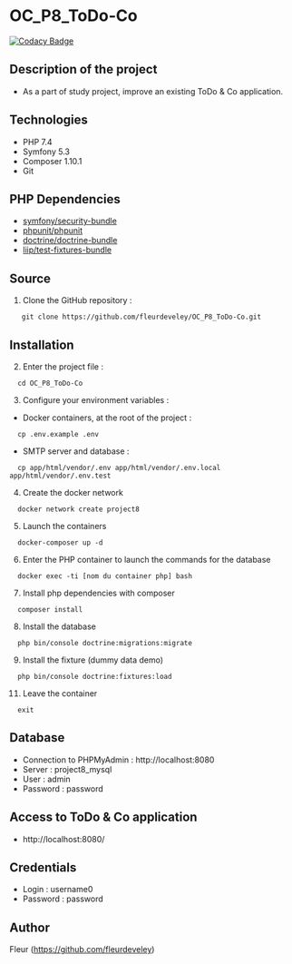 # OC_P8_ToDo-Co

[![Codacy Badge](https://app.codacy.com/project/badge/Grade/4c042271eef54a0ea00b77be1288a036)](https://www.codacy.com/gh/fleurdeveley/OC_P8_ToDo-Co/dashboard?utm_source=github.com&amp;utm_medium=referral&amp;utm_content=fleurdeveley/OC_P8_ToDo-Co&amp;utm_campaign=Badge_Grade)

## Description of the project
* As a part of study project, improve an existing ToDo & Co application.

## Technologies
* PHP 7.4
* Symfony 5.3
* Composer 1.10.1
* Git

## PHP Dependencies
* [symfony/security-bundle](https://github.com/symfony/security-bundle)
* [phpunit/phpunit](https://github.com/sebastianbergmann/phpunit)
* [doctrine/doctrine-bundle](https://github.com/doctrine/DoctrineBundle)
* [liip/test-fixtures-bundle](https://github.com/liip/LiipTestFixturesBundle)

## Source
1. Clone the GitHub repository :
```
   git clone https://github.com/fleurdeveley/OC_P8_ToDo-Co.git
```

## Installation
2. Enter the project file :
```
  cd OC_P8_ToDo-Co
```

3. Configure your environment variables :
* Docker containers, at the root of the project :
```
  cp .env.example .env
```
* SMTP server and database :
```
  cp app/html/vendor/.env app/html/vendor/.env.local app/html/vendor/.env.test
```

4. Create the docker network
```
  docker network create project8
```

5. Launch the containers
```
  docker-composer up -d
```

6. Enter the PHP container to launch the commands for the database
```
  docker exec -ti [nom du container php] bash
```

7. Install php dependencies with composer
```
  composer install
```

8. Install the database
```
  php bin/console doctrine:migrations:migrate
```

9. Install the fixture (dummy data demo)
```
  php bin/console doctrine:fixtures:load
```

11. Leave the container
```
  exit
```

## Database
* Connection to PHPMyAdmin : http://localhost:8080
* Server : project8_mysql
* User : admin
* Password : password

## Access to ToDo & Co application
* http://localhost:8080/

## Credentials
* Login : username0
* Password : password

## Author
Fleur (https://github.com/fleurdeveley)

